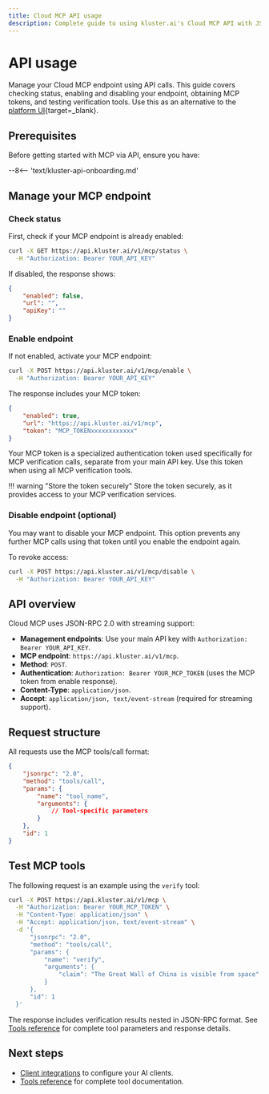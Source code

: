 ```yaml
---
title: Cloud MCP API usage
description: Complete guide to using kluster.ai's Cloud MCP API with JSON-RPC requests. How to check status, enable, disable and test it. 
---
```


# API usage

Manage your Cloud MCP endpoint using API calls. This guide covers checking status, enabling and disabling your endpoint, obtaining MCP tokens, and testing verification tools. Use this as an alternative to the [platform UI](/get-started/mcp/cloud/platform/){target=\_blank}.

## Prerequisites

Before getting started with MCP via API, ensure you have:

--8<-- 'text/kluster-api-onboarding.md'

## Manage your MCP endpoint

### Check status

First, check if your MCP endpoint is already enabled:

```bash
curl -X GET https://api.kluster.ai/v1/mcp/status \
  -H "Authorization: Bearer YOUR_API_KEY"
```

If disabled, the response shows:

```json
{
    "enabled": false,
    "url": "",
    "apiKey": ""
}
```

### Enable endpoint

If not enabled, activate your MCP endpoint:

```bash
curl -X POST https://api.kluster.ai/v1/mcp/enable \
  -H "Authorization: Bearer YOUR_API_KEY"
```

The response includes your MCP token:

```json
{
    "enabled": true,
    "url": "https://api.kluster.ai/v1/mcp",
    "token": "MCP_TOKENxxxxxxxxxxxx"
}
```

Your MCP token is a specialized authentication token used specifically for MCP verification calls, separate from your main API key. Use this token when using all MCP verification tools.

!!! warning "Store the token securely"
    Store the token securely, as it provides access to your MCP verification services.
        
### Disable endpoint (optional)

You may want to disable your MCP endpoint. This option prevents any further MCP calls using that token until you enable the endpoint again.

To revoke access:

```bash
curl -X POST https://api.kluster.ai/v1/mcp/disable \
  -H "Authorization: Bearer YOUR_API_KEY"
```

## API overview

Cloud MCP uses JSON-RPC 2.0 with streaming support:

- **Management endpoints**: Use your main API key with `Authorization: Bearer YOUR_API_KEY`.
- **MCP endpoint**: `https://api.kluster.ai/v1/mcp`.
- **Method**: `POST`.
- **Authentication**: `Authorization: Bearer YOUR_MCP_TOKEN` (uses the MCP token from enable response).
- **Content-Type**: `application/json`.
- **Accept**: `application/json, text/event-stream` (required for streaming support).

## Request structure

All requests use the MCP tools/call format:

```json
{
    "jsonrpc": "2.0",
    "method": "tools/call",
    "params": {
        "name": "tool_name",
        "arguments": {
            // Tool-specific parameters
        }
    },
    "id": 1
}
```

## Test MCP tools

The following request is an example using the `verify` tool:

```bash
curl -X POST https://api.kluster.ai/v1/mcp \
  -H "Authorization: Bearer YOUR_MCP_TOKEN" \
  -H "Content-Type: application/json" \
  -H "Accept: application/json, text/event-stream" \
  -d '{
      "jsonrpc": "2.0",
      "method": "tools/call",
      "params": {
          "name": "verify",
          "arguments": {
              "claim": "The Great Wall of China is visible from space"
          }
      },
      "id": 1
  }'
```

The response includes verification results nested in JSON-RPC format. See [Tools reference](/get-started/mcp/tools/) for complete tool parameters and response details.

## Next steps

- [Client integrations](/get-started/mcp/integrations/) to configure your AI clients.
- [Tools reference](/get-started/mcp/tools/) for complete tool documentation.